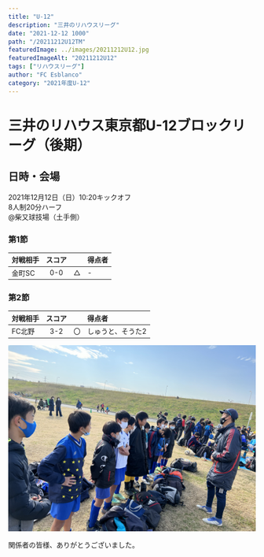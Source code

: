 ```yaml
---
title: "U-12"
description: "三井のリハウスリーグ"
date: "2021-12-12 1000"
path: "/20211212U12TM"
featuredImage: ../images/20211212U12.jpg
featuredImageAlt: "20211212U12"
tags: ["リハウスリーグ"]
author: "FC Esblanco"
category: "2021年度U-12"
---
```


# 三井のリハウス東京都U-12ブロックリーグ（後期）

## 日時・会場

2021年12月12日（日）10:20キックオフ <br>
8人制20分ハーフ<br>
@柴又球技場（土手側）

### 第1節

| 対戦相手| スコア |   | 得点者  |
|:----|:------:|:-:|:--------|
| 金町SC | 0-0 | △ |-|

### 第2節

| 対戦相手| スコア |   | 得点者  |
|:----|:------:|:-:|:--------|
| FC北野 | 3-2 | 〇 |しゅうと、そうた2|


![20211212U12](../images/20211212U12B.jpg "U12TM")


関係者の皆様、ありがとうございました。